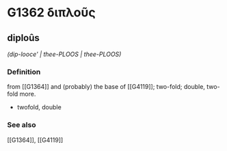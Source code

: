 # G1362 διπλοῦς

## diploûs

_(dip-looce' | thee-PLOOS | thee-PLOOS)_

### Definition

from [[G1364]] and (probably) the base of [[G4119]]; two-fold; double, two-fold more.

- twofold, double

### See also

[[G1364]], [[G4119]]

